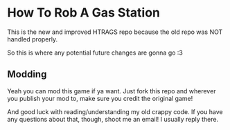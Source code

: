 # How To Rob A Gas Station

This is the new and improved HTRAGS repo because the old repo was NOT handled properly.

So this is where any potential future changes are gonna go :3

## Modding

Yeah you can mod this game if ya want. Just fork this repo and wherever you publish your mod to, make sure you credit the original game!

And good luck with reading/understanding my old crappy code. If you have any questions about that, though, shoot me an email! I usually reply there.
